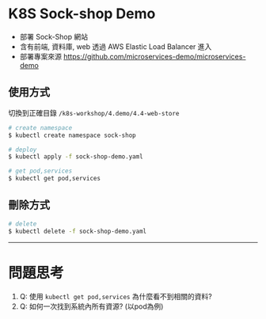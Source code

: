 # K8S Sock-shop Demo

-  部署 Sock-Shop 網站
-  含有前端, 資料庫, web 透過 AWS Elastic Load Balancer 進入
-  部署專案來源 <https://github.com/microservices-demo/microservices-demo>


## 使用方式

切換到正確目錄 `/k8s-workshop/4.demo/4.4-web-store`

```bash
# create namespace
$ kubectl create namespace sock-shop

# deploy
$ kubectl apply -f sock-shop-demo.yaml

# get pod,services
$ kubectl get pod,services
```

## 刪除方式

```bash
# delete 
$ kubectl delete -f sock-shop-demo.yaml
```

---
# 問題思考

1.  Q: 使用 `kubectl get pod,services` 為什麼看不到相關的資料?
2.  Q: 如何一次找到系統內所有資源? (以pod為例)